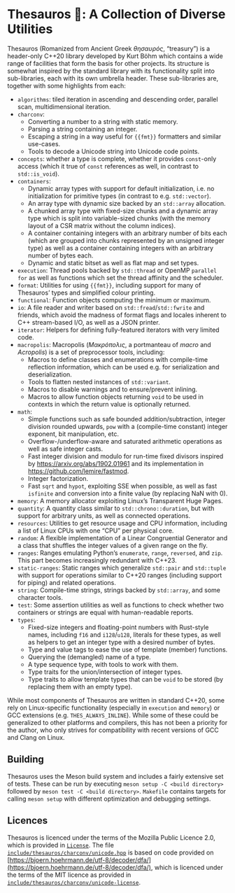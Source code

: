 # Thesauros 🏦: A Collection of Diverse Utilities

Thesauros (Romanized from Ancient Greek _θησαυρός_, “treasury”) is a header-only C++20 library developed by Kurt Böhm which contains a wide range of facilities that form the basis for other projects.
Its structure is somewhat inspired by the standard library with its functionality split into sub-libraries, each with its own umbrella header.
These sub-libraries are, together with some highlights from each:

- `algorithms`: tiled iteration in ascending and descending order, parallel scan, multidimensional iteration.
- `charconv`:
  - Converting a number to a string with static memory.
  - Parsing a string containing an integer.
  - Escaping a string in a way useful for `{{fmt}}` formatters and similar use-cases.
  - Tools to decode a Unicode string into Unicode code points.
- `concepts`: whether a type is complete, whether it provides `const`-only access (which it true of `const` references as well, in contrast to `std::is_void`).
- `containers`:
  - Dynamic array types with support for default initialization, i.e. no initialization for primitive types (in contrast to e.g. `std::vector`).
  - An array type with dynamic size backed by an `std::array` allocation.
  - A chunked array type with fixed-size chunks and a dynamic array type which is split into variable-sized chunks (with the memory layout of a CSR matrix without the column indices).
  - A container containing integers with an arbitrary number of bits each (which are grouped into chunks represented by an unsigned integer type) as well as a container containing integers with an arbitrary number of bytes each.
  - Dynamic and static bitset as well as flat map and set types.
- `execution`: Thread pools backed by `std::thread` or OpenMP `parallel for` as well as functions which set the thread affinity and the scheduler.
- `format`: Utilities for using `{{fmt}}`, including support for many of Thesauros’ types and simplified colour printing.
- `functional`: Function objects computing the minimum or maximum.
- `io`: A file reader and writer based on `std::fread`/`std::fwrite` and friends, which avoid the madness of format flags and locales inherent to C++ stream-based I/O, as well as a JSON printer.
- `iterator`: Helpers for defining fully-featured iterators with very limited code.
- `macropolis`: Macropolis (_Μακρόπολις_, a portmanteau of _macro_ and _Acropolis_) is a set of preprocessor tools, including:
  - Macros to define classes and enumerations with compile-time reflection information, which can be used e.g. for serialization and deserialization.
  - Tools to flatten nested instances of `std::variant`.
  - Macros to disable warnings and to ensure/prevent inlining.
  - Macros to allow function objects returning `void` to be used in contexts in which the return value is optionally returned.
- `math`:
  - Simple functions such as safe bounded addition/subtraction, integer division rounded upwards, `pow` with a (compile-time constant) integer exponent, bit manipulation, etc.
  - Overflow-/underflow-aware and saturated arithmetic operations as well as safe integer casts.
  - Fast integer division and modulo for run-time fixed divisors inspired by https://arxiv.org/abs/1902.01961 and its implementation in https://github.com/lemire/fastmod.
  - Integer factorization.
  - Fast `sqrt` and `hypot`, exploiting SSE when possible, as well as fast `isfinite` and conversion into a finite value (by replacing NaN with 0).
- `memory`: A memory allocator exploiting Linux’s Transparent Huge Pages.
- `quantity`: A quantity class similar to `std::chrono::duration`, but with support for arbitrary units, as well as connected operations.
- `resources`: Utilities to get resource usage and CPU information, including a list of Linux CPUs with one “CPU” per physical core.
- `random`: A flexible implementation of a Linear Congruential Generator and a class that shuffles the integer values of a given range on the fly.
- `ranges`: Ranges emulating Python’s `enumerate`, `range`, `reversed`, and `zip`. This part becomes increasingly redundant with C++23.
- `static-ranges`: Static ranges which generalize `std::pair` and `std::tuple` with support for operations similar to C++20 ranges (including support for piping) and related operations.
- `string`: Compile-time strings, strings backed by `std::array`, and some character tools.
- `test`: Some assertion utilities as well as functions to check whether two containers or strings are equal with human-readable reports.
- `types`:
  - Fixed-size integers and floating-point numbers with Rust-style names, including `f16` and `i128`/`u128`, literals for these types, as well as helpers to get an integer type with a desired number of bytes.
  - Type and value tags to ease the use of template (member) functions.
  - Querying the (demangled) name of a type.
  - A type sequence type, with tools to work with them.
  - Type traits for the union/intersection of integer types.
  - Type traits to allow template types that can be `void` to be stored (by replacing them with an empty type).

While most components of Thesauros are written in standard C++20, some rely on Linux-specific functionality (especially in `execution` and `memory`) or GCC extensions (e.g. `THES_ALWAYS_INLINE`).
While some of these could be generalized to other platforms and compilers, this has not been a priority for the author, who only strives for compatibility with recent versions of GCC and Clang on Linux.

## Building

Thesauros uses the Meson build system and includes a fairly extensive set of tests.
These can be run by executing `meson setup -C <build directory>` followed by `meson test -C <build directory>`.
`Makefile` contains targets for calling `meson setup` with different optimization and debugging settings.

## Licences

Thesauros is licenced under the terms of the Mozilla Public Licence 2.0, which is provided in [`License`](License).
The file [`include/thesauros/charconv/unicode.hpp`](include/thesauros/charconv/unicode.hpp) is based on code provided on [https://bjoern.hoehrmann.de/utf-8/decoder/dfa/](https://bjoern.hoehrmann.de/utf-8/decoder/dfa/), which is licenced under the terms of the MIT licence as provided in [`include/thesauros/charconv/unicode-license`](include/thesauros/charconv/unicode-license).

